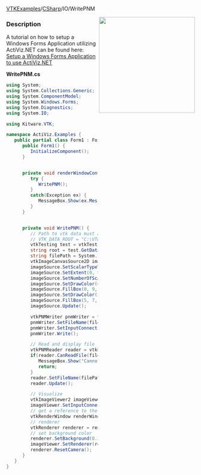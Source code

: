 [VTKExamples](/index/)/[CSharp](/CSharp)/IO/WritePNM

<img align="right" src="https://github.com/lorensen/VTKExamples/blob/gh-pages/Testing/Baseline/IO/TestWritePNM.png?raw=true" width="256" />

### Description
A tutorial on how to setup a Windows Forms Application utilizing ActiViz.NET can be found here: [Setup a Windows Forms Application to use ActiViz.NET](http://www.vtk.org/Wiki/VTK/CSharp/ActiViz.NET)

**WritePNM.cs**
```csharp
using System;
using System.Collections.Generic;
using System.ComponentModel;
using System.Windows.Forms;
using System.Diagnostics;
using System.IO;

using Kitware.VTK;

namespace ActiViz.Examples {
   public partial class Form1 : Form {
      public Form1() {
         InitializeComponent();
      }


      private void renderWindowControl1_Load(object sender, EventArgs e) {
         try {
            WritePNM();
         }
         catch(Exception ex) {
            MessageBox.Show(ex.Message, "Exception", MessageBoxButtons.OK);
         }
      }


      private void WritePNM() {
         // Path to vtk data must be set as an environment variable
         // VTK_DATA_ROOT = "C:\VTK\vtkdata-5.8.0"
         vtkTesting test = vtkTesting.New();
         string root = test.GetDataRoot();
         string filePath = System.IO.Path.Combine(root, @"Data\test_pnm.ppm");
         vtkImageCanvasSource2D imageSource = vtkImageCanvasSource2D.New();
         imageSource.SetScalarTypeToUnsignedChar();
         imageSource.SetExtent(0, 9, 0, 9, 0, 0);
         imageSource.SetNumberOfScalarComponents(3);
         imageSource.SetDrawColor(0, 0, 0, 0);
         imageSource.FillBox(0, 9, 0, 9);
         imageSource.SetDrawColor(255, 0, 0, 0);
         imageSource.FillBox(5, 7, 5, 7);
         imageSource.Update();

         vtkPNMWriter pnmWriter = vtkPNMWriter.New();
         pnmWriter.SetFileName(filePath);
         pnmWriter.SetInputConnection(imageSource.GetOutputPort());
         pnmWriter.Write();

         // Read and display file for verification that it was written correctly
         vtkPNMReader reader = vtkPNMReader.New();
         if(reader.CanReadFile(filePath) == 0) {
            MessageBox.Show("Cannot read file \"" + filePath + "\"", "Error", MessageBoxButtons.OK);
            return;
         }
         reader.SetFileName(filePath);
         reader.Update();

         // Visualize
         vtkImageViewer2 imageViewer = vtkImageViewer2.New();
         imageViewer.SetInputConnection(reader.GetOutputPort());
         // get a reference to the renderwindow of our renderWindowControl1
         vtkRenderWindow renderWindow = renderWindowControl1.RenderWindow;
         // renderer
         vtkRenderer renderer = renderWindow.GetRenderers().GetFirstRenderer();
         // set background color
         renderer.SetBackground(0.2, 0.3, 0.4);
         imageViewer.SetRenderer(renderer);
         renderer.ResetCamera();
      }
   }
}
```
